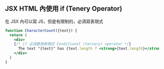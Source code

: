 ## JSX HTML 內使用 if (Tenery Operator)
在 JSX 內可以寫 JS，但是有限制的，必須寫表現式
```jsx
function CharacterCount({text}) {
  return (
    <div>
    {/* if 必須要用表現式 Conditional (ternary) operator */}
      The text "{text}" has {text.length ? <strong>{text.length}</strong> : 'No'} characters
    </div>
  )
}
```